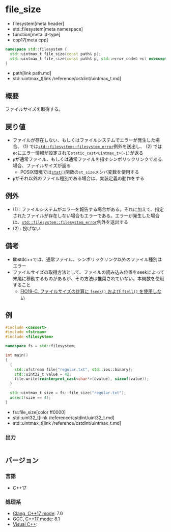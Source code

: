 # file_size
* filesystem[meta header]
* std::filesystem[meta namespace]
* function[meta id-type]
* cpp17[meta cpp]

```cpp
namespace std::filesystem {
  std::uintmax_t file_size(const path& p);                               // (1)
  std::uintmax_t file_size(const path& p, std::error_code& ec) noexcept; // (2)
}
```
* path[link path.md]
* std::uintmax_t[link /reference/cstdint/uintmax_t.md]

## 概要
ファイルサイズを取得する。


## 戻り値
- ファイルが存在しない、もしくはファイルシステムでエラーが発生した場合、 (1) では[`std::filesystem::filesystem_error`](filesystem_error.md)例外を送出し、 (2) では`ec`にエラー情報が設定されて`static_cast<`[`uintmax_t`](/reference/cstdint/uintmax_t.md)`>(-1)`が返る
- `p`が通常ファイル、もしくは通常ファイルを指すシンボリックリンクである場合、ファイルサイズが返る
    - POSIX環境では[`stat()`](https://linuxjm.osdn.jp/html/LDP_man-pages/man2/stat.2.html)関数の`st_size`メンバ変数を使用する
- `p`がそれ以外のファイル種別である場合は、実装定義の動作をする


## 例外
- (1) : ファイルシステムがエラーを報告する場合がある。それに加えて、指定されたファイルが存在しない場合もエラーである。エラーが発生した場合は、[`std::filesystem::filesystem_error`](filesystem_error.md)例外を送出する
- (2) : 投げない


## 備考
- libstdc++では、通常ファイル、シンボリックリンク以外のファイル種別はエラー
- ファイルサイズの取得方法として、ファイルの読み込み位置をseekによって末尾に移動するものがあるが、その方法は推奨されていない。本関数を使用すること
    - [FIO19-C. ファイルサイズの計算に `fseek()` および `ftell()` を使用しない](https://www.jpcert.or.jp/sc-rules/c-fio19-c.html)


## 例
```cpp example
#include <cassert>
#include <fstream>
#include <filesystem>

namespace fs = std::filesystem;

int main()
{
  {
    std::ofstream file{"regular.txt", std::ios::binary};
    std::uint32_t value = 42;
    file.write(reinterpret_cast<char*>(&value), sizeof(value));
  }

  std::uintmax_t size = fs::file_size("regular.txt");
  assert(size == 4);
}
```
* fs::file_size[color ff0000]
* std::uint32_t[link /reference/cstdint/uint32_t.md]
* std::uintmax_t[link /reference/cstdint/uintmax_t.md]

### 出力
```
```

## バージョン
### 言語
- C++17

### 処理系
- [Clang, C++17 mode](/implementation.md#clang): 7.0
- [GCC, C++17 mode](/implementation.md#gcc): 8.1
- [Visual C++](/implementation.md#visual_cpp):
